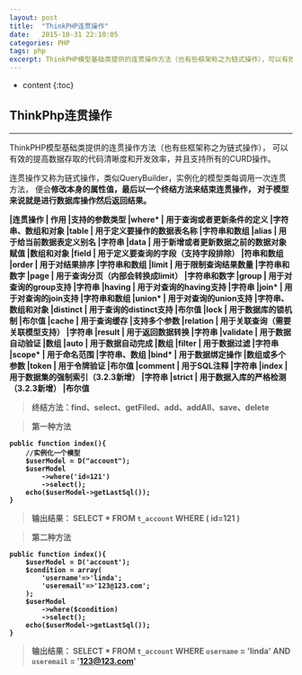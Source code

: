 ```yaml
---
layout: post
title:  "ThinkPHP连贯操作"
date:   2015-10-31 22:10:05
categories: PHP
tags: php
excerpt: ThinkPHP模型基础类提供的连贯操作方法（也有些框架称之为链式操作），可以有效的提高数据存取的代码清晰度和开发效率，并且支持所有的CURD操作。。
---
```


* content
{:toc}

## ThinkPhp连贯操作 
---

ThinkPHP模型基础类提供的连贯操作方法（也有些框架称之为链式操作），
可以有效的提高数据存取的代码清晰度和开发效率，并且支持所有的CURD操作。

连贯操作又称为链式操作，类似QueryBuilder，实例化的模型类每调用一次连贯方法，
便会<b>修改本身的属性值，</d>最后以一个<b>终结方法来结束连贯操作，</b>
对于模型来说就是进行数据库操作然后返回结果。



 |连贯操作	| 作用	                                 |支持的参数类型
 |where*	    | 用于查询或者更新条件的定义	             |字符串、数组和对象
 |table	    | 用于定义要操作的数据表名称	             |字符串和数组
 |alias	    | 用于给当前数据表定义别名	             |字符串
 |data	    | 用于新增或者更新数据之前的数据对象赋值	 |数组和对象
 |field	    | 用于定义要查询的字段（支持字段排除）	 |符串和数组
 |order	    | 用于对结果排序	                         |字符串和数组
 |limit	    | 用于限制查询结果数量	                 |字符串和数字
 |page	    | 用于查询分页（内部会转换成limit）	     |字符串和数字
 |group	    | 用于对查询的group支持	                 |字符串
 |having	    | 用于对查询的having支持	                 |字符串
 |join*	    | 用于对查询的join支持	                 |字符串和数组
 |union*	    | 用于对查询的union支持	                 |字符串、数组和对象
 |distinct	| 用于查询的distinct支持	                 |布尔值
 |lock	    | 用于数据库的锁机制	                     |布尔值
 |cache	    | 用于查询缓存	                         |支持多个参数
 |relation	| 用于关联查询（需要关联模型支持）         |字符串
 |result	    | 用于返回数据转换	                     |字符串
 |validate	| 用于数据自动验证	                     |数组
 |auto	    | 用于数据自动完成	                     |数组
 |filter	    | 用于数据过滤	                         |字符串
 |scope*	    | 用于命名范围	                         |字符串、数组
 |bind*	    | 用于数据绑定操作	                     |数组或多个参数
 |token	    | 用于令牌验证	                         |布尔值
 |comment	| 用于SQL注释	                             |字符串
 |index	    | 用于数据集的强制索引（3.2.3新增）	     |字符串
 |strict	    | 用于数据入库的严格检测（3.2.3新增）	     |布尔值
 
> 终结方法：find、select、getFiled、add、addAll、save、delete

> 第一种方法

	public function index(){
		//实例化一个模型
		$userModel = D("account");
		$userModel
			->where('id=121')
			->select();
		echo($userModel->getLastSql());
	}

> 输出结果： SELECT * FROM `t_account` WHERE ( id=121 )

> 第二种方法
    
	public function index(){
		$userModel = D('account');
    	$condition = array(
    		'username'=>'linda';
    		'useremail'=>'123@123.com';
    	);
    	$userModel
    		->where($condition)
    		->select();
    	echo($userModel->getLastSql());
	}
	
> 输出结果： SELECT * FROM `t_account` WHERE `username` = 'linda' AND `useremail` = '123@123.com'
